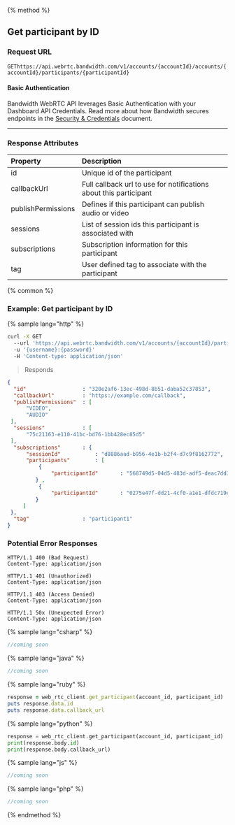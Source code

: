 {% method %}

## Get participant by ID


### Request URL
<code class="get">GET</code>`https://api.webrtc.bandwidth.com/v1/accounts/{accountId}/accounts/{accountId}/participants/{participantId}`

#### Basic Authentication

Bandwidth WebRTC API leverages Basic Authentication with your Dashboard API Credentials. Read more about how Bandwidth secures endpoints in the [Security & Credentials](../../../guides/accountCredentials.md) document.

---


### Response Attributes
| Property                    | Description                                                                                       
|:----------------------------|:--------------------------------------------------------------------------------------------------
| id                          | Unique id of the participant                                                                      
| callbackUrl                 | Full callback url to use for notifications about this participant                                 
| publishPermissions          | Defines if this participant can publish audio or video                                            
| sessions                    | List of session ids this participant is associated with                                           
| subscriptions               | Subscription information for this participant                                                     
| tag                         | User defined tag to associate with the participant                                                



{% common %}

### Example: Get participant by ID

{% sample lang="http" %}
```bash
curl -X GET 
  --url 'https://api.webrtc.bandwidth.com/v1/accounts/{accountId}/participants/{participantId}' 
  -u '{username}:{password}' 
  -H 'Content-type: application/json' 
```

> Responds

```json
{
  "id"                  : "320e2af6-13ec-498d-8b51-daba52c37853",
  "callbackUrl"         : "https://example.com/callback",
  "publishPermissions"  : [
      "VIDEO",
      "AUDIO"
 ],
  "sessions"            : [
      "75c21163-e110-41bc-bd76-1bb428ec85d5"
 ],
  "subscriptions"       : {
      "sessionId"           : "d8886aad-b956-4e1b-b2f4-d7c9f8162772",
      "participants"        : [
          {
              "participantId"       : "568749d5-04d5-483d-adf5-deac7dd3d521"
         } ,
          {
              "participantId"       : "0275e47f-dd21-4cf0-a1e1-dfdc719e73a7"
         } 
     ]
 },
  "tag"                 : "participant1"
}
```

### Potential Error Responses

```http
HTTP/1.1 400 (Bad Request)
Content-Type: application/json
```

```http
HTTP/1.1 401 (Unauthorized)
Content-Type: application/json
```

```http
HTTP/1.1 403 (Access Denied)
Content-Type: application/json
```

```http
HTTP/1.1 50x (Unexpected Error)
Content-Type: application/json
```

{% sample lang="csharp" %}

```csharp
//coming soon
```

{% sample lang="java" %}

```java
//coming soon
```

{% sample lang="ruby" %}

```ruby
response = web_rtc_client.get_participant(account_id, participant_id)
puts response.data.id
puts response.data.callback_url
```

{% sample lang="python" %}

```python
response = web_rtc_client.get_participant(account_id, participant_id)
print(response.body.id)
print(response.body.callback_url)
```

{% sample lang="js" %}

```js
//coming soon
```

{% sample lang="php" %}

```php
//coming soon
```

{% endmethod %}
